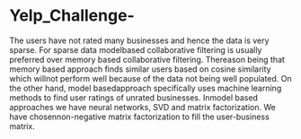 # Yelp_Challenge-
The users have not rated many businesses and hence the data is very sparse.  For sparse data modelbased  collaborative  filtering  is  usually  preferred  over  memory  based  collaborative  filtering.   Thereason being that memory based approach finds similar users based on cosine similarity which willnot perform well because of the data not being well populated.  On the other hand, model basedapproach specifically uses machine learning methods to find user ratings of unrated businesses.  Inmodel based approaches we have neural networks, SVD and matrix factorization.  We have chosennon-negative matrix factorization to fill the user-business matrix.
